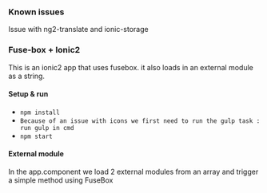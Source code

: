 ### Known issues
Issue with ng2-translate and ionic-storage


### Fuse-box + Ionic2
This is an ionic2 app that uses fusebox. it also loads in an external module as a string.


#### Setup & run 
* `npm install`
* `Because of an issue with icons we first need to run the gulp task : run gulp in cmd`
* `npm start`

#### External module

In the app.component we load 2 external modules from an array and trigger a simple method using FuseBox

